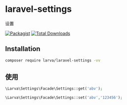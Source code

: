 # laravel-settings

设置

[![Packagist](https://img.shields.io/packagist/l/larva/laravel-settings.svg?maxAge=2592000)](https://packagist.org/packages/larva/laravel-settings)
[![Total Downloads](https://img.shields.io/packagist/dt/larva/laravel-settings.svg?style=flat-square)](https://packagist.org/packages/larva/laravel-settings)


## Installation

```bash
composer require larva/laravel-settings -vv
```


## 使用
```php
\Larva\Settings\Facade\Settings::get('abv');

\Larva\Settings\Facade\Settings::set('abv','123456');
```
